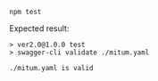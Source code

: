 ```
npm test
```

Expected result:

```
> ver2.0@1.0.0 test
> swagger-cli validate ./mitum.yaml

./mitum.yaml is valid
```
